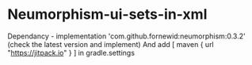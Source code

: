 # Neumorphism-ui-sets-in-xml

Dependancy - implementation 'com.github.fornewid:neumorphism:0.3.2' (check the latest version and implement)
And add [ maven { url "https://jitpack.io" } ] in gradle.settings
